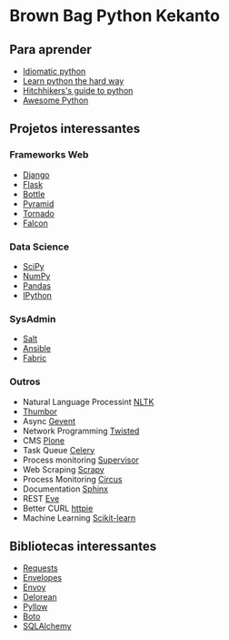 # Brown Bag Python Kekanto

## Para aprender

- [Idiomatic python](http://python.net/~goodger/projects/pycon/2007/idiomatic/handout.html)
- [Learn python the hard way](http://learnpythonthehardway.org/)
- [Hitchhikers's guide to python](http://docs.python-guide.org/en/latest/)
- [Awesome Python](https://github.com/vinta/awesome-python)

## Projetos interessantes

### Frameworks Web
- [Django](https://www.djangoproject.com/)
- [Flask](http://flask.pocoo.org/)
- [Bottle](http://bottlepy.org/docs/dev/index.html)
- [Pyramid](http://www.pylonsproject.org/)
- [Tornado](http://www.tornadoweb.org/en/stable/)
- [Falcon](http://falconframework.org/)

### Data Science
- [SciPy](http://www.scipy.org/)
- [NumPy](http://www.numpy.org/)
- [Pandas](http://pandas.pydata.org/)
- [IPython](http://ipython.org/)

### SysAdmin
- [Salt](https://docs.saltstack.com/en/2014.7/topics/index.html)
- [Ansible](http://www.ansible.com/home)
- [Fabric](http://www.fabfile.org/)

### Outros
- Natural Language Processint [NLTK](http://www.nltk.org/)
- [Thumbor](http://thumbor.org/)
- Async [Gevent](http://www.gevent.org/)
- Network Programming [Twisted](https://twistedmatrix.com/trac/)
- CMS [Plone](https://plone.org/)
- Task Queue [Celery](http://www.celeryproject.org/)
- Process monitoring [Supervisor](http://supervisord.org/)
- Web Scraping [Scrapy](http://scrapy.org/)
- Process Monitoring [Circus](http://circus.readthedocs.org/en/latest/)
- Documentation [Sphinx](http://sphinx-doc.org/)
- REST [Eve](http://python-eve.org/)
- Better CURL [httpie](https://github.com/jakubroztocil/httpie)
- Machine Learning [Scikit-learn](http://scikit-learn.org/stable/)

## Bibliotecas interessantes
- [Requests](http://docs.python-requests.org/en/latest/)
- [Envelopes](http://tomekwojcik.github.io/envelopes/)
- [Envoy](https://github.com/kennethreitz/envoy)
- [Delorean](http://delorean.readthedocs.org/en/latest/)
- [Pyllow](http://python-pillow.github.io/)
- [Boto](http://boto.readthedocs.org/en/latest/getting_started.html)
- [SQLAlchemy](http://www.sqlalchemy.org/)
